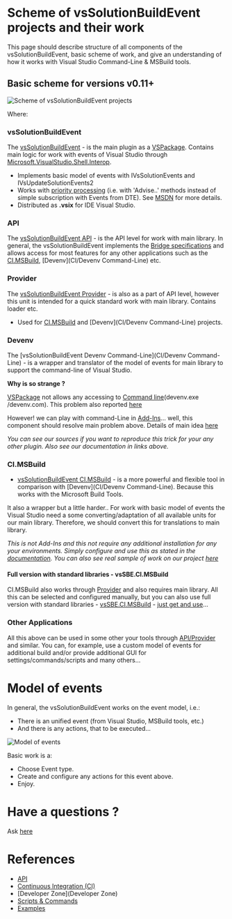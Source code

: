 # Scheme of vsSolutionBuildEvent projects and their work

This page should describe structure of all components of the vsSolutionBuildEvent, basic scheme of work, and give an understanding of how it works with Visual Studio Command-Line & MSBuild tools.

## Basic scheme for versions v0.11+

![Scheme of vsSolutionBuildEvent projects](https://bitbucket.org/3F/vssolutionbuildevent/wiki/Resources/scheme.png)

Where:

### vsSolutionBuildEvent

The [vsSolutionBuildEvent](https://visualstudiogallery.msdn.microsoft.com/0d1dbfd7-ed8a-40af-ae39-281bfeca2334/) - is the main plugin as a [VSPackage](https://msdn.microsoft.com/en-us/library/bb166424.aspx). Contains main logic for work with events of Visual Studio through [Microsoft.VisualStudio.Shell.Interop](http://stackoverflow.com/a/18311007).

* Implements basic model of events with IVsSolutionEvents and IVsUpdateSolutionEvents2
* Works with [priority processing](http://stackoverflow.com/q/27018762) (i.e. with 'Advise..' methods instead of simple subscription with Events from DTE). See [MSDN](https://msdn.microsoft.com/en-us/library/Microsoft.VisualStudio.Shell.Interop.aspx) for more details.
* Distributed as **.vsix** for IDE Visual Studio.

### API

The [vsSolutionBuildEvent API](API) - is the API level for work with main library. In general, the vsSolutionBuildEvent implements the [Bridge specifications](API) and allows access for most features for any other applications such as the [CI.MSBuild](CI/CI.MSBuild), [Devenv](CI/Devenv Command-Line) etc.

### Provider

The [vsSolutionBuildEvent Provider](API) - is also as a part of API level, however this unit is intended for a quick standard work with main library. Contains loader etc.

* Used for [CI.MSBuild](CI/CI.MSBuild) and [Devenv](CI/Devenv Command-Line) projects.

### Devenv

The [vsSolutionBuildEvent Devenv Command-Line](CI/Devenv Command-Line) - is a wrapper and translator of the model of events for main library to support the command-line of Visual Studio. 

**Why is so strange ?**

[VSPackage](https://msdn.microsoft.com/en-us/library/bb166424.aspx) not allows any accessing to [Command line](https://msdn.microsoft.com/en-us/library/vstudio/xee0c8y7.aspx)(devenv.exe /devenv.com). This problem also reported [here](https://connect.microsoft.com/VisualStudio/feedback/details/1075033)

However! we can play with command-Line in [Add-Ins](https://msdn.microsoft.com/en-us/library/ms228754.aspx)... well, this component should resolve main problem above. Details of main idea [here](https://bitbucket.org/3F/vssolutionbuildevent/issue/25/does-this-work-for-command-line-builds-as#comment-14586721)

*You can see our sources if you want to reproduce this trick for your any other plugin. Also see our documentation in links above.*

### CI.MSBuild

* [vsSolutionBuildEvent CI.MSBuild](CI/CI.MSBuild) - is a more powerful and flexible tool in comparison with [Devenv](CI/Devenv Command-Line). Because this works with the Microsoft Build Tools.

It also a wrapper but a little harder.. For work with basic model of events the Visual Studio need a some converting/adaptation of all available units for our main library. Therefore, we should convert this for translations to main library.

*This is not Add-Ins and this not require any additional installation for any your environments. Simply configure and use this as stated in the [documentation](CI/CI.MSBuild). You can also see real sample of work on our project [here](https://ci.appveyor.com/project/3Fs/vssolutionbuildevent/build/build-31)*

#### Full version with standard libraries - vsSBE.CI.MSBuild

CI.MSBuild also works through [Provider](API) and also requires main library. All this can be selected and configured manually, but you can also use full version with standard libraries - [vsSBE.CI.MSBuild](https://www.nuget.org/packages/vsSBE.CI.MSBuild/) - [just get and use](CI/CI.MSBuild)...


### Other Applications

All this above can be used in some other your tools through [API/Provider](API) and similar. You can, for example, use a custom model of events for additional build and/or provide additional GUI for settings/commands/scripts and many others...

# Model of events

In general, the vsSolutionBuildEvent works on the event model, i.e.:

* There is an unified event (from Visual Studio, MSBuild tools, etc.)
* And there is any actions, that to be executed...

![Model of events](https://bitbucket.org/3F/vssolutionbuildevent/wiki/Resources/events_model.png)

Basic work is a:

* Choose Event type.
* Create and configure any actions for this event above.
* Enjoy.

# Have a questions ?

Ask [here](https://bitbucket.org/3F/vssolutionbuildevent/issues/new)

# References

* [API](API)
* [Continuous Integration (CI)](CI)
* [Developer Zone](Developer Zone)
* [Scripts & Commands](scripts)
* [Examples](Examples)
